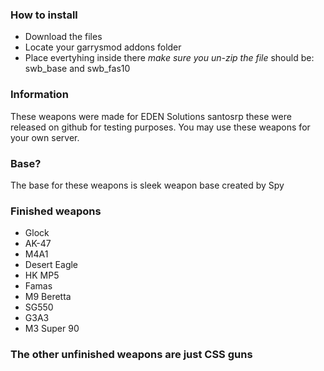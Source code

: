 ### How to install 
  - Download the files
  - Locate your garrysmod addons folder
  - Place evertyhing inside there *make sure you un-zip the file* should be: swb_base and swb_fas10

### Information
  These weapons were made for EDEN Solutions santosrp these were released on github for testing purposes. You may use these weapons for your own server. 

### Base?
  The base for these weapons is sleek weapon base created by Spy

### Finished weapons 
  - Glock 
  - AK-47
  - M4A1
  - Desert Eagle
  - HK MP5
  - Famas
  - M9 Beretta 
  - SG550
  - G3A3
  - M3 Super 90

### The other unfinished weapons are just CSS guns

